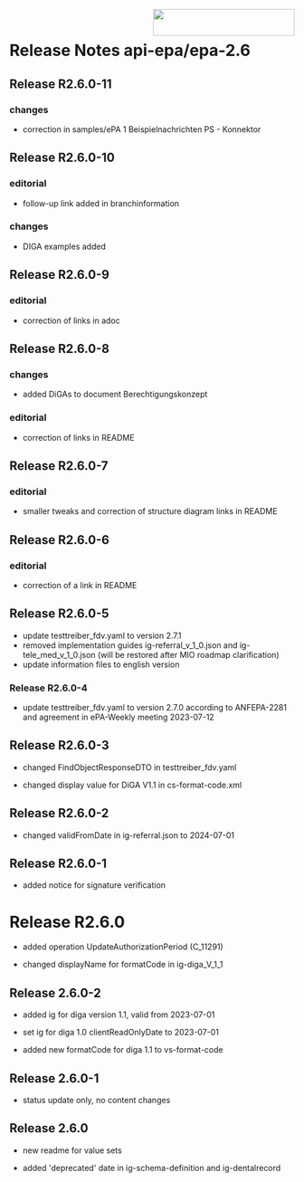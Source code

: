 <img align="right" width="250" height="47" src="images/Gematik_Logo_Flag_With_Background.png"/> <br/>    

# Release Notes api-epa/epa-2.6
## Release R2.6.0-11
### changes
- correction in samples/ePA 1 Beispielnachrichten PS - Konnektor
## Release R2.6.0-10
### editorial 
- follow-up link added in branchinformation
### changes
- DIGA examples added
## Release R2.6.0-9
### editorial 
- correction of links in adoc

## Release R2.6.0-8
### changes
- added DiGAs to document Berechtigungskonzept 

### editorial 
- correction of links in README

## Release R2.6.0-7
### editorial
- smaller tweaks and correction of structure diagram links in README

## Release R2.6.0-6
### editorial
- correction of a link in README

## Release R2.6.0-5

- update testtreiber_fdv.yaml to version 2.7.1
- removed implementation guides ig-referral_v_1_0.json and ig-tele_med_v_1_0.json (will be restored after MIO roadmap clarification)
- update information files to english version

### Release R2.6.0-4
- update testtreiber_fdv.yaml to version 2.7.0 according to ANFEPA-2281 and agreement in ePA-Weekly meeting 2023-07-12

## Release R2.6.0-3
- changed FindObjectResponseDTO in testtreiber_fdv.yaml

- changed display value for DiGA V1.1 in cs-format-code.xml

## Release R2.6.0-2
- changed validFromDate in ig-referral.json to 2024-07-01

## Release R2.6.0-1
- added notice for signature verification

# Release R2.6.0
- added operation UpdateAuthorizationPeriod (C_11291)

- changed displayName for formatCode in ig-diga_V_1_1

## Release 2.6.0-2
- added ig for diga version 1.1, valid from 2023-07-01

- set ig for diga 1.0 clientReadOnlyDate to 2023-07-01

- added new formatCode for diga 1.1 to vs-format-code

## Release 2.6.0-1
- status update only, no content changes

## Release 2.6.0
- new readme for value sets

- added 'deprecated' date in ig-schema-definition and ig-dentalrecord